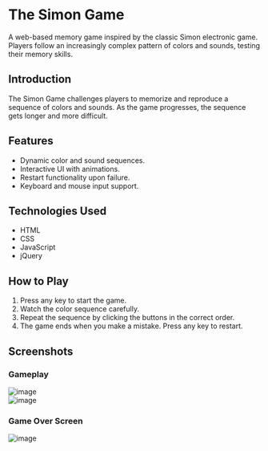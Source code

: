 # The Simon Game

A web-based memory game inspired by the classic Simon electronic game. Players follow an increasingly complex pattern of colors and sounds, testing their memory skills.

## Introduction
The Simon Game challenges players to memorize and reproduce a sequence of colors and sounds. As the game progresses, the sequence gets longer and more difficult.

## Features
- Dynamic color and sound sequences.
- Interactive UI with animations.
- Restart functionality upon failure.
- Keyboard and mouse input support.

## Technologies Used
- HTML
- CSS
- JavaScript
- jQuery

## How to Play
1. Press any key to start the game.
2. Watch the color sequence carefully.
3. Repeat the sequence by clicking the buttons in the correct order.
4. The game ends when you make a mistake. Press any key to restart.

## Screenshots
### Gameplay
![image](https://github.com/user-attachments/assets/e5a9f787-56f1-47a9-9c8f-74271af8d830)  
![image](https://github.com/user-attachments/assets/5bb10cd1-c562-47d6-9414-ae3def338aa9)  

### Game Over Screen
![image](https://github.com/user-attachments/assets/20dd5fb1-dac8-4269-ab2a-e5da3c87b8d4)
